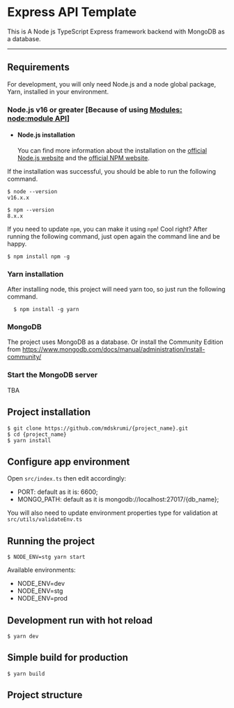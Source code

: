 # Express API Template

This is A Node js TypeScript Express framework backend with MongoDB as a database.

---

## Requirements

For development, you will only need Node.js and a node global package, Yarn, installed in your environment.

### Node.js v16 or greater [Because of using [Modules: node:module API](https://nodejs.org/dist/latest-v16.x/docs/api/module.html)]

-   #### Node.js installation
    You can find more information about the installation on the [official Node.js website](https://nodejs.org/en/download/) and the [official NPM website](https://npmjs.org/).

If the installation was successful, you should be able to run the following command.

    $ node --version
    v16.x.x

    $ npm --version
    8.x.x

If you need to update `npm`, you can make it using `npm`! Cool right? After running the following command, just open again the command line and be happy.

    $ npm install npm -g

###

### Yarn installation

After installing node, this project will need yarn too, so just run the following command.

      $ npm install -g yarn

### MongoDB

The project uses MongoDB as a database.
Or install the Community Edition from https://www.mongodb.com/docs/manual/administration/install-community/

### Start the MongoDB server

TBA

## Project installation

    $ git clone https://github.com/mdskrumi/{project_name}.git
    $ cd {project_name}
    $ yarn install

## Configure app environment

Open `src/index.ts` then edit accordingly:

-   PORT: default as it is: 6600;
-   MONGO_PATH: default as it is mongodb://localhost:27017/{db_name};

You will also need to update environment properties type for validation at `src/utils/validateEnv.ts`

## Running the project

    $ NODE_ENV=stg yarn start

Available environments:

-   NODE_ENV=dev
-   NODE_ENV=stg
-   NODE_ENV=prod

## Development run with hot reload

    $ yarn dev

## Simple build for production

    $ yarn build

## Project structure

```sh

```
